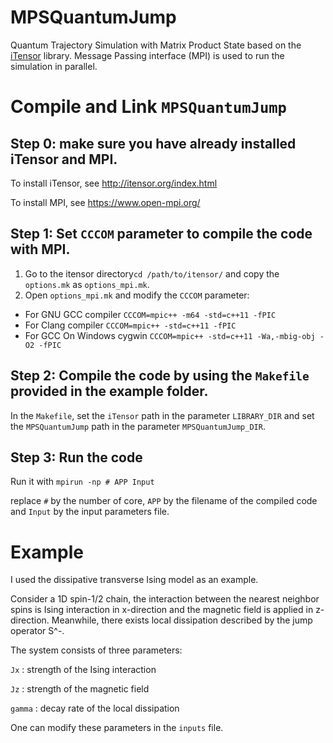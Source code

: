 # MPSQuantumJump
Quantum Trajectory Simulation with Matrix Product State based on the [iTensor](http://itensor.org/index.html) library. 
Message Passing interface (MPI) is used to run the simulation in parallel. 

# Compile and Link `MPSQuantumJump`
## Step 0: make sure you have already installed iTensor and MPI.
To install iTensor, see http://itensor.org/index.html

To install MPI, see https://www.open-mpi.org/

## Step 1: Set `CCCOM` parameter to compile the code with MPI. 
1. Go to the itensor directory`cd /path/to/itensor/` and copy the `options.mk` as `options_mpi.mk`.
2. Open `options_mpi.mk` and modify the `CCCOM` parameter:
* For GNU GCC compiler
`CCCOM=mpic++ -m64 -std=c++11 -fPIC`
* For Clang compiler 
`CCCOM=mpic++ -std=c++11 -fPIC`
* For GCC On Windows cygwin
`CCCOM=mpic++ -std=c++11 -Wa,-mbig-obj -O2 -fPIC`

## Step 2: Compile the code by using the `Makefile` provided in the example folder.
In the `Makefile`, set the `iTensor` path in the parameter `LIBRARY_DIR` and set the `MPSQuantumJump` path in the parameter `MPSQuantumJump_DIR`. 

## Step 3: Run the code
Run it with
`mpirun -np # APP Input`

replace `#` by the number of core, `APP` by the filename of the compiled code and `Input` by the input parameters file.

# Example
I used the dissipative transverse Ising model as an example. 

Consider a 1D spin-1/2 chain, the interaction between the nearest neighbor spins is Ising interaction in x-direction and the magnetic field is applied in z-direction. Meanwhile, there exists local dissipation described by the jump operator S^-. 

The system consists of three parameters:

`Jx` : strength of the Ising interaction

`Jz` : strength of the magnetic field

`gamma` : decay rate of the local dissipation

One can modify these parameters in the `inputs` file.

